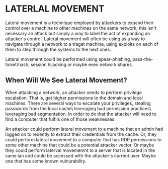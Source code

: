 # LATERLAL MOVEMENT

Lateral movement is a technique employed by attackers to expand their control over a machine to other machines on the same network, this isn't necessary an attack but simply a way to label the act of expanding an attacker's control. Lateral movement will often be using as a way to navigate through a network to a traget machine, using exploits on each of them to step through the systems to the next ones.

Lateral movement could be performed using spear-phishing, pass-the-ticket/hash, session hijacking or maybe even network shares.

## When Will We See Lateral Movement?

When attacking a network, an attacker needs to perform privilege escalation. That is, get higher permissions to the domain and local machines. There are several ways to escalate your privileges, stealing passwords from the local cache\ leveraging bad permission practices\ leveraging bad segmentation. In order to do that the attacker will need to find a computer that fulfils one of those weaknesses.

An attacker could perform lateral movement to a machine that an admin had logged on to recently to extract their credentials from the cache. Or, they could perform lateral movement to a computer that has RDP permissions to some other machine that could be a potential attacker vector. Or maybe they could perform laterval movememnt to a server that is located in the same lan and could be accessed with the attacker's current user. Maybe one that has some known vulnurability.